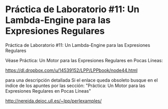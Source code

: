 Práctica de Laboratorio #11: Un Lambda-Engine para las Expresiones Regulares
==============

Práctica de Laboratorio #11: Un Lambda-Engine para las Expresiones Regulares

Véase Práctica: Un Motor para las Expresiones Regulares en Pocas Líneas:

https://dl.dropbox.com/u/14539152/LPP/LPPbook/node44.html

para una descripción detallada
Si el enlace queda obsoleto busque en el índice de los apuntes por las sección: "Práctica: Un Motor para las Expresiones Regulares en Pocas Líneas"

http://nereida.deioc.ull.es/~lpp/perlexamples/
